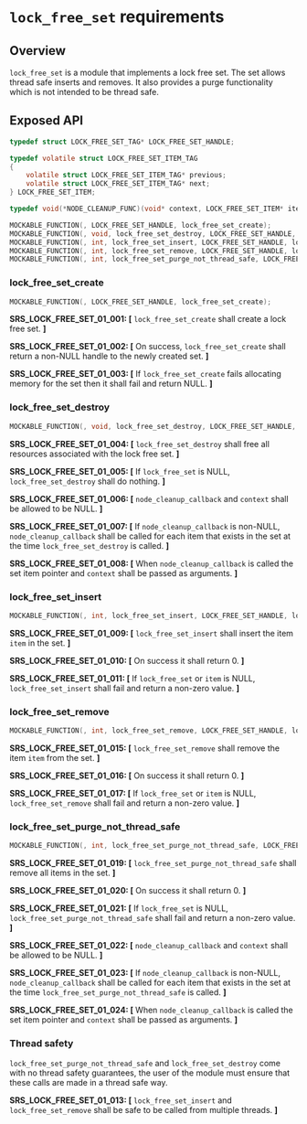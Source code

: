 ﻿`lock_free_set` requirements
================

## Overview

`lock_free_set` is a module that implements a lock free set. The set allows thread safe inserts and removes.
It also provides a purge functionality which is not intended to be thread safe.

## Exposed API

```C
typedef struct LOCK_FREE_SET_TAG* LOCK_FREE_SET_HANDLE;

typedef volatile struct LOCK_FREE_SET_ITEM_TAG
{
    volatile struct LOCK_FREE_SET_ITEM_TAG* previous;
    volatile struct LOCK_FREE_SET_ITEM_TAG* next;
} LOCK_FREE_SET_ITEM;

typedef void(*NODE_CLEANUP_FUNC)(void* context, LOCK_FREE_SET_ITEM* item);

MOCKABLE_FUNCTION(, LOCK_FREE_SET_HANDLE, lock_free_set_create);
MOCKABLE_FUNCTION(, void, lock_free_set_destroy, LOCK_FREE_SET_HANDLE, lock_free_set, NODE_CLEANUP_FUNC, node_cleanup_callback, void*, context);
MOCKABLE_FUNCTION(, int, lock_free_set_insert, LOCK_FREE_SET_HANDLE, lock_free_set, LOCK_FREE_SET_ITEM*, item);
MOCKABLE_FUNCTION(, int, lock_free_set_remove, LOCK_FREE_SET_HANDLE, lock_free_set, LOCK_FREE_SET_ITEM*, item);
MOCKABLE_FUNCTION(, int, lock_free_set_purge_not_thread_safe, LOCK_FREE_SET_HANDLE, lock_free_set, NODE_CLEANUP_FUNC, node_cleanup_callback, void*, context);
```

### lock_free_set_create

```C
MOCKABLE_FUNCTION(, LOCK_FREE_SET_HANDLE, lock_free_set_create);
```

**SRS_LOCK_FREE_SET_01_001: [** `lock_free_set_create` shall create a lock free set. **]**

**SRS_LOCK_FREE_SET_01_002: [** On success, `lock_free_set_create` shall return a non-NULL handle to the newly created set. **]**

**SRS_LOCK_FREE_SET_01_003: [** If `lock_free_set_create` fails allocating memory for the set then it shall fail and return NULL. **]**

### lock_free_set_destroy

```C
MOCKABLE_FUNCTION(, void, lock_free_set_destroy, LOCK_FREE_SET_HANDLE, lock_free_set, NODE_CLEANUP_FUNC, node_cleanup_callback, void*, context);
```

**SRS_LOCK_FREE_SET_01_004: [** `lock_free_set_destroy` shall free all resources associated with the lock free set. **]**

**SRS_LOCK_FREE_SET_01_005: [** If `lock_free_set` is NULL, `lock_free_set_destroy` shall do nothing. **]**

**SRS_LOCK_FREE_SET_01_006: [** `node_cleanup_callback` and `context` shall be allowed to be NULL. **]**

**SRS_LOCK_FREE_SET_01_007: [** If `node_cleanup_callback` is non-NULL, `node_cleanup_callback` shall be called for each item that exists in the set at the time `lock_free_set_destroy` is called. **]**

**SRS_LOCK_FREE_SET_01_008: [** When `node_cleanup_callback` is called the set item pointer and `context` shall be passed as arguments. **]**

### lock_free_set_insert

```C
MOCKABLE_FUNCTION(, int, lock_free_set_insert, LOCK_FREE_SET_HANDLE, lock_free_set, LOCK_FREE_SET_ITEM*, item);
```

**SRS_LOCK_FREE_SET_01_009: [** `lock_free_set_insert` shall insert the item `item` in the set. **]**

**SRS_LOCK_FREE_SET_01_010: [** On success it shall return 0. **]**

**SRS_LOCK_FREE_SET_01_011: [** If `lock_free_set` or `item` is NULL, `lock_free_set_insert` shall fail and return a non-zero value. **]**

### lock_free_set_remove

```C
MOCKABLE_FUNCTION(, int, lock_free_set_remove, LOCK_FREE_SET_HANDLE, lock_free_set, LOCK_FREE_SET_ITEM*, item);
```

**SRS_LOCK_FREE_SET_01_015: [** `lock_free_set_remove` shall remove the item `item` from the set. **]**

**SRS_LOCK_FREE_SET_01_016: [** On success it shall return 0. **]**

**SRS_LOCK_FREE_SET_01_017: [** If `lock_free_set` or `item` is NULL, `lock_free_set_remove` shall fail and return a non-zero value. **]**

### lock_free_set_purge_not_thread_safe

```C
MOCKABLE_FUNCTION(, int, lock_free_set_purge_not_thread_safe, LOCK_FREE_SET_HANDLE, lock_free_set, NODE_CLEANUP_FUNC, node_cleanup_callback, void*, context);
```

**SRS_LOCK_FREE_SET_01_019: [** `lock_free_set_purge_not_thread_safe` shall remove all items in the set. **]**

**SRS_LOCK_FREE_SET_01_020: [** On success it shall return 0. **]**

**SRS_LOCK_FREE_SET_01_021: [** If `lock_free_set` is NULL, `lock_free_set_purge_not_thread_safe` shall fail and return a non-zero value. **]**

**SRS_LOCK_FREE_SET_01_022: [** `node_cleanup_callback` and `context` shall be allowed to be NULL. **]**

**SRS_LOCK_FREE_SET_01_023: [** If `node_cleanup_callback` is non-NULL, `node_cleanup_callback` shall be called for each item that exists in the set at the time `lock_free_set_purge_not_thread_safe` is called. **]**

**SRS_LOCK_FREE_SET_01_024: [** When `node_cleanup_callback` is called the set item pointer and `context` shall be passed as arguments. **]**

### Thread safety

`lock_free_set_purge_not_thread_safe` and `lock_free_set_destroy` come with no thread safety guarantees, the user of the module must ensure that these calls are made in a thread safe way.

**SRS_LOCK_FREE_SET_01_013: [** `lock_free_set_insert` and `lock_free_set_remove` shall be safe to be called from multiple threads. **]**

